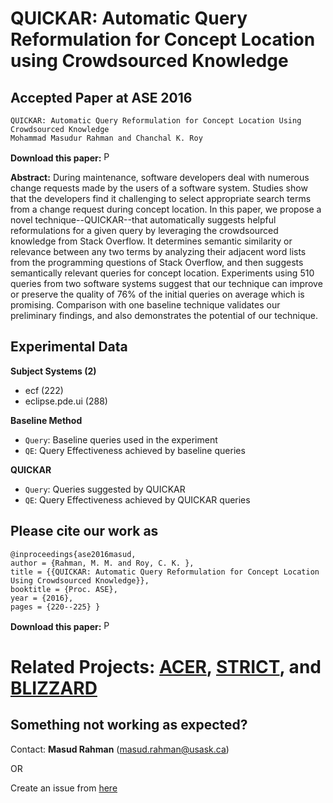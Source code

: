 # QUICKAR: Automatic Query Reformulation for Concept Location using Crowdsourced Knowledge

Accepted Paper at ASE 2016
----------------------------
```
QUICKAR: Automatic Query Reformulation for Concept Location Using Crowdsourced Knowledge
Mohammad Masudur Rahman and Chanchal K. Roy
```
**Download this paper:**  [<img src="http://homepage.usask.ca/~masud.rahman/img/pdf.png"
     alt="PDF" heigh="16px" width="16px" />](http://homepage.usask.ca/~masud.rahman/papers/masud-ASE2016b-pp.pdf)

**Abstract:** During maintenance, software developers deal with numerous change requests made by the users of a software system. Studies show that the developers find it challenging to select appropriate search terms from a change request during concept location. In this paper, we propose a novel technique--QUICKAR--that automatically suggests helpful reformulations for a given query by leveraging the crowdsourced knowledge from Stack Overflow. It determines semantic similarity or relevance between any two terms by analyzing their adjacent word lists from the programming questions of Stack Overflow, and then suggests semantically relevant queries for concept location. Experiments using 510 queries from two software systems suggest that our technique can improve or preserve the quality of 76% of the initial queries on average which is promising. Comparison with one baseline technique validates our preliminary findings, and also demonstrates the potential of our technique.

Experimental Data
--------------------
**Subject Systems (2)**

 - ecf (222)
 - eclipse.pde.ui (288)
 
 **Baseline Method**
 
 - ```Query```: Baseline queries used in the experiment
 - ```QE```: Query Effectiveness achieved by baseline queries
 
 **QUICKAR**
 
 - ```Query```: Queries suggested by QUICKAR
 - ```QE```: Query Effectiveness achieved by QUICKAR queries
 
 Please cite our work as
 ----------------
 ```
@inproceedings{ase2016masud, 
author = {Rahman, M. M. and Roy, C. K. }, 
title = {{QUICKAR: Automatic Query Reformulation for Concept Location Using Crowdsourced Knowledge}}, 
booktitle = {Proc. ASE}, 
year = {2016}, 
pages = {220--225} }
 ```
 **Download this paper:**  [<img src="http://homepage.usask.ca/~masud.rahman/img/pdf.png"
     alt="PDF" heigh="16px" width="16px" />](http://homepage.usask.ca/~masud.rahman/papers/masud-ASE2016b-pp.pdf)


# Related Projects: [ACER](https://github.com/masud-technope/ACER-Replication-Package-ASE2017), [STRICT](https://github.com/masud-technope/STRICT-Replication-Package), and [BLIZZARD](https://github.com/masud-technope/BLIZZARD-Replication-Package-ESEC-FSE2018)

## Something not working as expected?

Contact:  **Masud Rahman**  ([masud.rahman@usask.ca](mailto:masud.rahman@usask.ca))

OR

Create an issue from  [here](https://github.com/masud-technope/QUICKAR-Replication-Package-ASE2016/issues/new)
